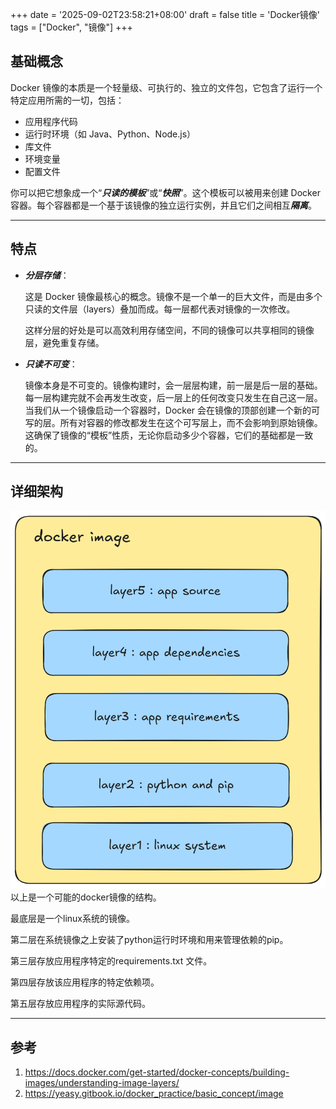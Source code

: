 +++
date = '2025-09-02T23:58:21+08:00'
draft = false
title = 'Docker镜像'
tags = ["Docker", "镜像"]
+++

## 基础概念
Docker 镜像的本质是一个轻量级、可执行的、独立的文件包，它包含了运行一个特定应用所需的一切，包括：
- 应用程序代码
- 运行时环境（如 Java、Python、Node.js）
- 库文件
- 环境变量
- 配置文件

你可以把它想象成一个“***只读的模板***”或“***快照***”。这个模板可以被用来创建 Docker 容器。每个容器都是一个基于该镜像的独立运行实例，并且它们之间相互***隔离***。

---

## 特点
- ***分层存储***：

    这是 Docker 镜像最核心的概念。镜像不是一个单一的巨大文件，而是由多个只读的文件层（layers）叠加而成。每一层都代表对镜像的一次修改。

    这样分层的好处是可以高效利用存储空间，不同的镜像可以共享相同的镜像层，避免重复存储。
- ***只读不可变***：

    镜像本身是不可变的。镜像构建时，会一层层构建，前一层是后一层的基础。每一层构建完就不会再发生改变，后一层上的任何改变只发生在自己这一层。当我们从一个镜像启动一个容器时，Docker 会在镜像的顶部创建一个新的可写的层。所有对容器的修改都发生在这个可写层上，而不会影响到原始镜像。这确保了镜像的“模板”性质，无论你启动多少个容器，它们的基础都是一致的。

---

## 详细架构
![docker_image](docker_image.png)
以上是一个可能的docker镜像的结构。

最底层是一个linux系统的镜像。

第二层在系统镜像之上安装了python运行时环境和用来管理依赖的pip。

第三层存放应用程序特定的requirements.txt 文件。

第四层存放该应用程序的特定依赖项。

第五层存放应用程序的实际源代码。

---

## 参考
1. <https://docs.docker.com/get-started/docker-concepts/building-images/understanding-image-layers/>
2. <https://yeasy.gitbook.io/docker_practice/basic_concept/image>

